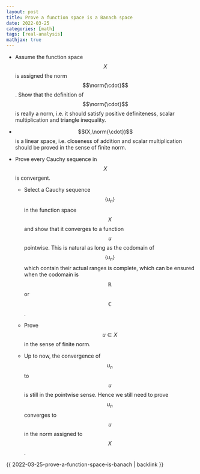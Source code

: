```yaml
---
layout: post
title: Prove a function space is a Banach space
date: 2022-03-25
categories: [math]
tags: [real-analysis]
mathjax: true
---
```


-   Assume the function space $$X$$ is assigned the norm $$\norm{\cdot}$$.
    Show that the definition of $$\norm{\cdot}$$ is really a norm, i.e.
    it should satisfy positive definiteness, scalar multiplication and
    triangle inequality.

-   $$(X,\norm{\cdot})$$ is a linear space, i.e. closeness of addition and
    scalar multiplication should be proved in the sense of finite norm.

-   Prove every Cauchy sequence in $$X$$ is convergent.

    -   Select a Cauchy sequence $$\left\langle u_n \right\rangle$$ in the
        function space $$X$$ and show that it converges to a function $$u$$
        pointwise. This is natural as long as the codomain of
        $$\left\langle u_n \right\rangle$$ which contain their actual
        ranges is complete, which can be ensured when the codomain is
        $$\mathbb{R}$$ or $$\mathbb{C}$$.

    -   Prove $$u \in X$$ in the sense of finite norm.

    -   Up to now, the convergence of $$u_n$$ to $$u$$ is still in the
        pointwise sense. Hence we still need to prove $$u_n$$ converges to
        $$u$$ in the norm assigned to $$X$$.

{{ 2022-03-25-prove-a-function-space-is-banach | backlink }}
